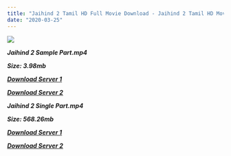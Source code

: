 ```yaml
---
title: "Jaihind 2 Tamil HD Full Movie Download - Jaihind 2 Tamil HD Movie Download"
date: "2020-03-25"
---
```


![](https://images.moviebuff.com/914cdc86-5fd6-4ea3-aac5-7a4f66c03ff2?w=1000)

**_Jaihind 2 Sample Part.mp4_**

**_Size: 3.98mb_**

**_[Download Server 1](http://dl2.tamilsrcg.xyz/load/2014/Jaihind{8713b6b5f6e59cdcf244c33a3a7a492372c7347c9d869ddefa7d70dd3612d3d9}202/Jaihind{8713b6b5f6e59cdcf244c33a3a7a492372c7347c9d869ddefa7d70dd3612d3d9}202{8713b6b5f6e59cdcf244c33a3a7a492372c7347c9d869ddefa7d70dd3612d3d9}20(2014){8713b6b5f6e59cdcf244c33a3a7a492372c7347c9d869ddefa7d70dd3612d3d9}20DvdRip{8713b6b5f6e59cdcf244c33a3a7a492372c7347c9d869ddefa7d70dd3612d3d9}20Sample.mp4)_**

**_[Download Server 2](http://dl2.tamilsrcg.xyz/load/2014/Jaihind{8713b6b5f6e59cdcf244c33a3a7a492372c7347c9d869ddefa7d70dd3612d3d9}202/Jaihind{8713b6b5f6e59cdcf244c33a3a7a492372c7347c9d869ddefa7d70dd3612d3d9}202{8713b6b5f6e59cdcf244c33a3a7a492372c7347c9d869ddefa7d70dd3612d3d9}20(2014){8713b6b5f6e59cdcf244c33a3a7a492372c7347c9d869ddefa7d70dd3612d3d9}20DvdRip{8713b6b5f6e59cdcf244c33a3a7a492372c7347c9d869ddefa7d70dd3612d3d9}20Sample.mp4)_**

**_Jaihind 2 Single Part.mp4_**

**_Size: 568.26mb_**

**_[Download Server 1](http://dl2.tamilsrcg.xyz/load/2014/Jaihind{8713b6b5f6e59cdcf244c33a3a7a492372c7347c9d869ddefa7d70dd3612d3d9}202/Jaihind{8713b6b5f6e59cdcf244c33a3a7a492372c7347c9d869ddefa7d70dd3612d3d9}202{8713b6b5f6e59cdcf244c33a3a7a492372c7347c9d869ddefa7d70dd3612d3d9}20(2014){8713b6b5f6e59cdcf244c33a3a7a492372c7347c9d869ddefa7d70dd3612d3d9}20Dvdrip{8713b6b5f6e59cdcf244c33a3a7a492372c7347c9d869ddefa7d70dd3612d3d9}20HD.mp4)_**

**_[Download Server 2](http://dl2.tamilsrcg.xyz/load/2014/Jaihind{8713b6b5f6e59cdcf244c33a3a7a492372c7347c9d869ddefa7d70dd3612d3d9}202/Jaihind{8713b6b5f6e59cdcf244c33a3a7a492372c7347c9d869ddefa7d70dd3612d3d9}202{8713b6b5f6e59cdcf244c33a3a7a492372c7347c9d869ddefa7d70dd3612d3d9}20(2014){8713b6b5f6e59cdcf244c33a3a7a492372c7347c9d869ddefa7d70dd3612d3d9}20Dvdrip{8713b6b5f6e59cdcf244c33a3a7a492372c7347c9d869ddefa7d70dd3612d3d9}20HD.mp4)_**
